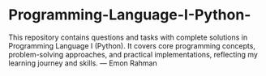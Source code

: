 # Programming-Language-I-Python-
This repository contains questions and tasks with complete solutions in Programming Language I (Python). It covers core programming concepts, problem-solving approaches, and practical implementations, reflecting my learning journey and skills. — Emon Rahman
